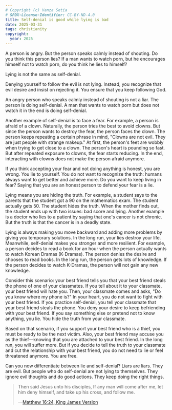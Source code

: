 ```yaml
---
# Copyright (c) Vanza Setia
# SPDX-License-Identifier: CC-BY-ND-4.0
title: Self-denial is good while lying is bad
date: 2025-03-31
tags: christianity
copyright:
  year: 2025
---
```


A person is angry. But the person speaks calmly instead of shouting. Do you think this person lies? If a man wants to watch porn, but he encourages himself not to watch porn, do you think he lies to himself?

Lying is not the same as self-denial.

Denying yourself to follow the evil is not lying. Instead, you recognize that evil desire and insist on rejecting it. You ensure that you keep following God.

An angry person who speaks calmly instead of shouting is not a liar. The person is doing self-denial. A man that wants to watch porn but does not watch it in the end is doing self-denial.

Another example of self-denial is to face a fear. For example, a person is afraid of a clown. Naturally, the person tries the best to avoid clowns. But since the person wants to destroy the fear, the person faces the clown. The person keeps repeating a certain phrase in mind, "Clowns are not evil. They are just people with strange makeup." At first, the person's feet are wobbly when trying to get close to a clown. The person's heart is pounding so fast. But after repeated exposure to clowns, the fear starts reducing. In the end, interacting with clowns does not make the person afraid anymore.

If you think accepting your fear and not doing anything is honest, you are wrong. You lie to yourself. You do not want to recognize the truth: humans always want to get better and achieve more. Do you want to keep living in fear? Saying that you are an honest person to defend your fear is a lie.

Lying means you are hiding the truth. For example, a student says to the parents that the student got a 90 on the mathematics exam. The student actually gets 50. The student hides the truth. When the mother finds out, the student ends up with two issues: bad score and lying. Another example is a doctor who lies to a patient by saying that one's cancer is not chronic. But the truth is that the cancer is in a deadly state.

Lying is always making you move backward and adding more problems by giving you temporary solutions. In the long run, your lies destroy your life. Meanwhile, self-denial makes you stronger and more resilient. For example, a person decides to read a book for an hour when the person actually wants to watch Korean Dramas (K-Dramas). The person denies the desire and chooses to read books. In the long run, the person gets lots of knowledge. If the person decides to watch K-Dramas, the person will not gain any new knowledge.

Consider this scenario: your best friend tells you that your best friend steals the phone of one of your classmates. If you tell about it to your classmate, your best friend will hate you. Then, your classmate comes and asks, "Do you know where my phone is?" In your heart, you do not want to fight with your best friend. If you practice self-denial, you tell your classmate that your best friend steals the phone. You deny your desire to keep befriending with your best friend. If you say something else or pretend not to know anything, you lie. You hide the truth from your classmate.

Based on that scenario, if you support your best friend who is a thief, you must be ready to be the next victim. Also, your best friend may accuse you as the thief—knowing that you are attached to your best friend. In the long run, you will suffer more. But if you decide to tell the truth to your classmate and cut the relationship with your best friend, you do not need to lie or feel threatened anymore. You are free.

Can you now differentiate between lie and self-denial? Liars are liars. They are evil. But people who do self-denial are not lying to themselves. They ignore evil thoughts and do good actions. They keep doing the right things.

> Then said Jesus unto his disciples, If any man will come after me, let him deny himself, and take up his cross, and follow me.
>
> —[Matthew 16:24, King James Version](https://www.biblegateway.com/passage/?search=MATTHEW%2016:24&version=KJV)
